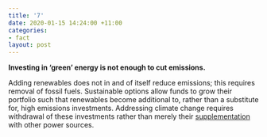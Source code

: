 ```yaml
---
title: '7'
date: 2020-01-15 14:24:00 +11:00
categories:
- fact
layout: post
---
```


**Investing in ‘green’ energy is not enough to cut emissions.**

Adding renewables does not in and of itself reduce emissions; this requires removal of fossil fuels. Sustainable options allow funds to grow their portfolio such that renewables become additional to, rather than a substitute for, high emissions investments. Addressing climate change requires withdrawal of these investments rather than merely their [supplementation](https://www.technologyreview.com/s/601514/germany-runs-up-against-the-limits-of-renewables/) with other power sources.
